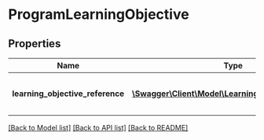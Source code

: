 # ProgramLearningObjective

## Properties
Name | Type | Description | Notes
------------ | ------------- | ------------- | -------------
**learning_objective_reference** | [**\Swagger\Client\Model\LearningObjectiveReference**](LearningObjectiveReference.md) | A reference to the related LearningObjective resource. | [optional] 

[[Back to Model list]](../README.md#documentation-for-models) [[Back to API list]](../README.md#documentation-for-api-endpoints) [[Back to README]](../README.md)


